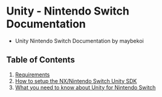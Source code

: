 # Unity - Nintendo Switch Documentation

* Unity Nintendo Switch Documentation by maybekoi

## Table of Contents
1. [Requirements](REQUIREMENTS.md)
2. [How to setup the NX/Nintendo Switch Unity SDK](SETUP.md)
3. [What you need to know about Unity for Nintendo Switch](WYNTK.md)
